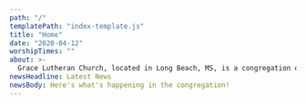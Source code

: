 ```yaml
---
path: "/"
templatePath: "index-template.js"
title: "Home"
date: "2020-04-12"
worshipTimes: ""
about: >-
  Grace Lutheran Church, located in Long Beach, MS, is a congregation of the Southeastern Synod of the Evangelical Lutheran Church in America, and also a Stephen Ministry church. We invite you to learn more about our congregation, and to join us for worship on Sunday morning. Find out more about the congregation, and feel free to get in touch or join us on Sunday morning!
newsHeadline: Latest News
newsBody: Here's what's happening in the congregation!
---
```

